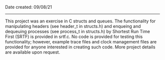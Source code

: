 Date created: 09/08/21

---

This project was an exercise in C structs and queues. The functionality for manipulating headers (see header_t in structs.h) and enqueing and dequeuing processes (see process_t in structs.h) by Shortest Run Time First (SRTF) is provided in srtf.c. No code is provided for testing this functionality; however, example trace files and clock management files are provided for anyone interested in creating such code. More project details are available upon request.
